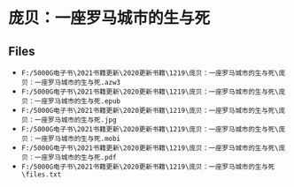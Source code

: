 # 庞贝：一座罗马城市的生与死

## Files

- `F:/5000G电子书\2021书籍更新\2020更新书籍\1219\庞贝：一座罗马城市的生与死\庞贝：一座罗马城市的生与死.azw3`
- `F:/5000G电子书\2021书籍更新\2020更新书籍\1219\庞贝：一座罗马城市的生与死\庞贝：一座罗马城市的生与死.epub`
- `F:/5000G电子书\2021书籍更新\2020更新书籍\1219\庞贝：一座罗马城市的生与死\庞贝：一座罗马城市的生与死.jpg`
- `F:/5000G电子书\2021书籍更新\2020更新书籍\1219\庞贝：一座罗马城市的生与死\庞贝：一座罗马城市的生与死.mobi`
- `F:/5000G电子书\2021书籍更新\2020更新书籍\1219\庞贝：一座罗马城市的生与死\庞贝：一座罗马城市的生与死.pdf`
- `F:/5000G电子书\2021书籍更新\2020更新书籍\1219\庞贝：一座罗马城市的生与死\files.txt`
